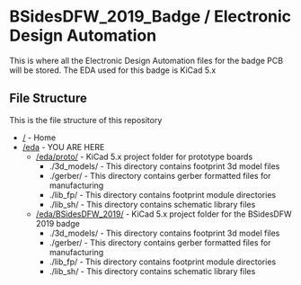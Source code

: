 # BSidesDFW_2019_Badge / Electronic Design Automation

This is where all the Electronic Design Automation files for the badge PCB will be stored.
The EDA used for this badge is KiCad 5.x

## File Structure

This is the file structure of this repository

* [/](/) - Home
* [/eda](/eda/) - YOU ARE HERE
  * [/eda/proto/](/eda/proto/) - KiCad 5.x project folder for prototype boards
    * ./3d_models/ - This directory contains footprint 3d model files
    * ./gerber/ - This directory contains gerber formatted files for manufacturing
    * ./lib_fp/ - This directory contains footprint module directories
    * ./lib_sh/ - This directory contains schematic library files
  * [/eda/BSidesDFW_2019/](/eda/BSidesDFW_2019/) - KiCad 5.x project folder for the BSidesDFW 2019 badge
    * ./3d_models/ - This directory contains footprint 3d model files
    * ./gerber/ - This directory contains gerber formatted files for manufacturing
    * ./lib_fp/ - This directory contains footprint module directories
    * ./lib_sh/ - This directory contains schematic library files
